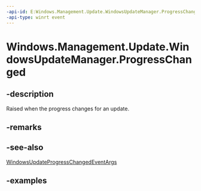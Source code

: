 ```yaml
---
-api-id: E:Windows.Management.Update.WindowsUpdateManager.ProgressChanged
-api-type: winrt event
---
```


# Windows.Management.Update.WindowsUpdateManager.ProgressChanged

<!--
public event Windows.Foundation.TypedEventHandler<Windows.Management.Update.WindowsUpdateManager,Windows.Management.Update.WindowsUpdateProgressChangedEventArgs> ProgressChanged;
-->


## -description

Raised when the progress changes for an update.

## -remarks

## -see-also
[WindowsUpdateProgressChangedEventArgs](./windowsupdateprogresschangedeventargs.md)

## -examples

